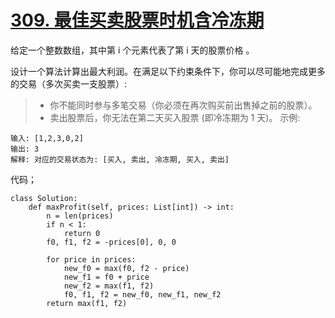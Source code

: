 # [309. 最佳买卖股票时机含冷冻期](https://leetcode-cn.com/problems/best-time-to-buy-and-sell-stock-with-cooldown/)

给定一个整数数组，其中第 i 个元素代表了第 i 天的股票价格 。​

设计一个算法计算出最大利润。在满足以下约束条件下，你可以尽可能地完成更多的交易（多次买卖一支股票）:

>- 你不能同时参与多笔交易（你必须在再次购买前出售掉之前的股票）。
>- 卖出股票后，你无法在第二天买入股票 (即冷冻期为 1 天)。
示例:
```
输入: [1,2,3,0,2]
输出: 3 
解释: 对应的交易状态为: [买入, 卖出, 冷冻期, 买入, 卖出]
```

代码；
```python3
class Solution:
    def maxProfit(self, prices: List[int]) -> int:
        n = len(prices)
        if n < 1:
            return 0
        f0, f1, f2 = -prices[0], 0, 0
        
        for price in prices:
            new_f0 = max(f0, f2 - price)
            new_f1 = f0 + price
            new_f2 = max(f1, f2)
            f0, f1, f2 = new_f0, new_f1, new_f2
        return max(f1, f2)
```